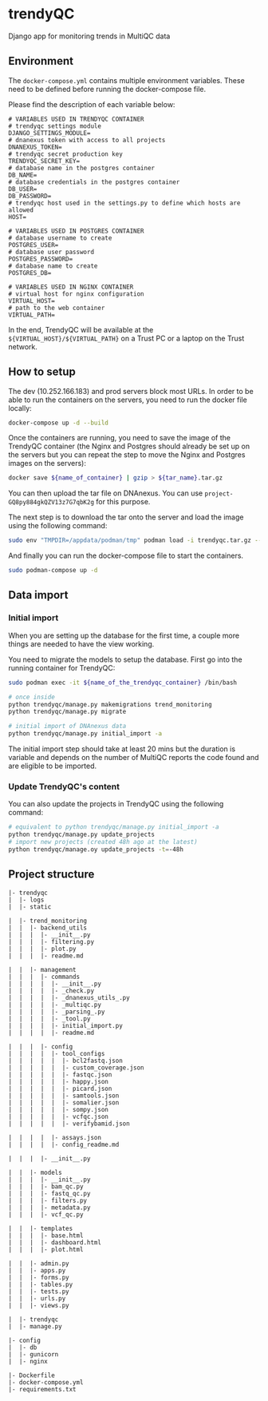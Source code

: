 # trendyQC
Django app for monitoring trends in MultiQC data

## Environment

The `docker-compose.yml` contains multiple environment variables. These need to be defined before running the docker-compose file.

Please find the description of each variable below:

```env
# VARIABLES USED IN TRENDYQC CONTAINER
# trendyqc settings module
DJANGO_SETTINGS_MODULE=
# dnanexus token with access to all projects
DNANEXUS_TOKEN=
# trendyqc secret production key
TRENDYQC_SECRET_KEY=
# database name in the postgres container
DB_NAME=
# database credentials in the postgres container
DB_USER=
DB_PASSWORD=
# trendyqc host used in the settings.py to define which hosts are allowed
HOST=

# VARIABLES USED IN POSTGRES CONTAINER
# database username to create
POSTGRES_USER=
# database user password
POSTGRES_PASSWORD=
# database name to create
POSTGRES_DB=

# VARIABLES USED IN NGINX CONTAINER
# virtual host for nginx configuration
VIRTUAL_HOST=
# path to the web container
VIRTUAL_PATH=
```

In the end, TrendyQC will be available at the `${VIRTUAL_HOST}/${VIRTUAL_PATH}` on a Trust PC or a laptop on the Trust network.

## How to setup

The dev (10.252.166.183) and prod servers block most URLs. In order to be able to run the containers on the servers, you need to run the docker file locally:

```bash
docker-compose up -d --build
```

Once the containers are running, you need to save the image of the TrendyQC container (the Nginx and Postgres should already be set up on the servers but you can repeat the step to move the Nginx and Postgres images on the servers):

```bash
docker save ${name_of_container} | gzip > ${tar_name}.tar.gz
```

You can then upload the tar file on DNAnexus. You can use `project-GQ8py884gkQZV13z7G7qbK2g` for this purpose.

The next step is to download the tar onto the server and load the image using the following command:

```bash
sudo env "TMPDIR=/appdata/podman/tmp" podman load -i trendyqc.tar.gz --root /appdata/podman/storage
```

And finally you can run the docker-compose file to start the containers.

```bash
sudo podman-compose up -d
```

## Data import

### Initial import

When you are setting up the database for the first time, a couple more things are needed to have the view working.

You need to migrate the models to setup the database. First go into the running container for TrendyQC:

```bash
sudo podman exec -it ${name_of_the_trendyqc_container} /bin/bash

# once inside
python trendyqc/manage.py makemigrations trend_monitoring
python trendyqc/manage.py migrate

# initial import of DNAnexus data
python trendyqc/manage.py initial_import -a
```

The initial import step should take at least 20 mins but the duration is variable and depends on the number of MultiQC reports the code found and are eligible to be imported.

### Update TrendyQC's content

You can also update the projects in TrendyQC using the following command:

```bash
# equivalent to python trendyqc/manage.py initial_import -a
python trendyqc/manage.py update_projects
# import new projects (created 48h ago at the latest)
python trendyqc/manage.oy update_projects -t=-48h
```

## Project structure

```tree
|- trendyqc
|  |- logs
|  |- static

|  |- trend_monitoring
|  |  |- backend_utils
|  |  |  |- __init__.py
|  |  |  |- filtering.py
|  |  |  |- plot.py
|  |  |  |- readme.md

|  |  |- management
|  |  |  |- commands
|  |  |  |  |- __init__.py
|  |  |  |  |- _check.py
|  |  |  |  |- _dnanexus_utils_.py
|  |  |  |  |- _multiqc.py
|  |  |  |  |- _parsing_.py
|  |  |  |  |- _tool.py
|  |  |  |  |- initial_import.py
|  |  |  |  |- readme.md

|  |  |  |- config
|  |  |  |  |- tool_configs
|  |  |  |  |  |- bcl2fastq.json
|  |  |  |  |  |- custom_coverage.json
|  |  |  |  |  |- fastqc.json
|  |  |  |  |  |- happy.json
|  |  |  |  |  |- picard.json
|  |  |  |  |  |- samtools.json
|  |  |  |  |  |- somalier.json
|  |  |  |  |  |- sompy.json
|  |  |  |  |  |- vcfqc.json
|  |  |  |  |  |- verifybamid.json

|  |  |  |  |- assays.json
|  |  |  |  |- config_readme.md

|  |  |  |- __init__.py

|  |  |- models
|  |  |  |- __init__.py
|  |  |  |- bam_qc.py
|  |  |  |- fastq_qc.py
|  |  |  |- filters.py
|  |  |  |- metadata.py
|  |  |  |- vcf_qc.py

|  |  |- templates
|  |  |  |- base.html
|  |  |  |- dashboard.html
|  |  |  |- plot.html

|  |  |- admin.py
|  |  |- apps.py
|  |  |- forms.py
|  |  |- tables.py
|  |  |- tests.py
|  |  |- urls.py
|  |  |- views.py

|  |- trendyqc
|  |- manage.py

|- config
|  |- db
|  |- gunicorn
|  |- nginx

|- Dockerfile
|- docker-compose.yml
|- requirements.txt
```
